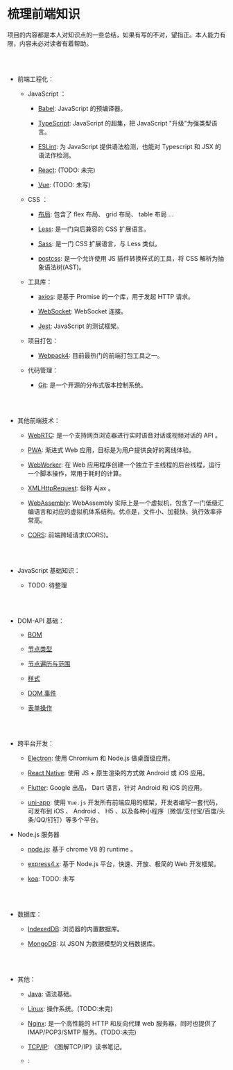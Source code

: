 
# 梳理前端知识

项目的内容都是本人对知识点的一些总结，如果有写的不对，望指正。本人能力有限，内容未必对读者有着帮助。

</br>
</br>

- 前端工程化：

  - JavaScript ：

    - [Babel](../../tree/Babel): JavaScript 的预编译器。

    - [TypeScript](../../tree/TypeScript): JavaScript 的超集，把 JavaScript "升级"为强类型语言。

    - [ESLint](../../tree/ESLint): 为 JavaScript 提供语法检测，也能对 Typescript 和 JSX 的语法作检测。

    - [React](../../tree/React): (TODO: 未完)

    - [Vue](../../tree/Vue): (TODO: 未写)

  - CSS ：

    - [布局](../../tree/CSS_related): 包含了 flex 布局、 grid 布局、 table 布局 ...

    - [Less](../../tree/Less): 是一门向后兼容的 CSS 扩展语言。

    - [Sass](../../tree/Sass): 是一门 CSS 扩展语言，与 Less 类似。

    - [postcss](../../tree/Postcss): 是一个允许使用 JS 插件转换样式的工具，将 CSS 解析为抽象语法树(AST)。

  - 工具库：

    - [axios](../../tree/Axios): 是基于 Promise 的一个库，用于发起 HTTP 请求。

    - [WebSocket](../../tree/WebSocket): WebSocket 连接。

    - [Jest](../../tree/Jest): JavaScript 的测试框架。

  - 项目打包：

    - [Webpack4](../../tree/Webpack4): 目前最热门的前端打包工具之一。
  
  - 代码管理：

    - [Git](../../tree/Git): 是一个开源的分布式版本控制系统。

</br>
</br>

- 其他前端技术：

  - [WebRTC](../../tree/WebRTC): 是一个支持网页浏览器进行实时语音对话或视频对话的 API 。
  
  - [PWA](../../tree/PWA): 渐进式 Web 应用，目标是为用户提供良好的离线体验。

  - [WebWorker](../../tree/WebWorker): 在 Web 应用程序创建一个独立于主线程的后台线程，运行一个脚本操作，常用于耗时的计算。

  - [XMLHttpRequest](../../tree/XMLHttpRequest): 俗称 Ajax 。

  - [WebAssembly](../../tree/WebAssembly): WebAssembly 实际上是一个虚拟机，包含了一门低级汇编语言和对应的虚拟机体系结构。优点是，文件小、加载快、执行效率非常高。

  - [CORS](../../tree/CORS): 前端跨域请求(CORS)。

</br>
</br>

- JavaScript 基础知识：

  - TODO: 待整理

</br>
</br>

- DOM-API 基础：

  - [BOM](../../tree/DOM_API_basics/基础_DOM_API/BOM.md)

  - [节点类型](../../tree/DOM_API_basics/基础_DOM_API/节点类型.md)

  - [节点遍历与范围](../../tree/DOM_API_basics/基础_DOM_API/遍历与范围.md)

  - [样式](../../tree/DOM_API_basics/基础_DOM_API/样式.md)

  - [DOM 事件](../../tree/DOM_API_basics/基础_DOM_API/DOM事件.md)

  - [表单操作](../../tree/DOM_API_basics/基础_DOM_API/操作表单.md)

</br>
</br>

- 跨平台开发：

  - [Electron](../../tree/Electron): 使用 Chromium 和 Node.js 做桌面级应用。

  - [React Native](../../tree/React_Native): 使用 JS + 原生渲染的方式做 Android 或 iOS 应用。

  - [Flutter](../../tree/Flutter): Google 出品， Dart 语言，针对 Android 和 iOS 的应用。

  - [uni-app](../../tree/Uni-app): 使用 `Vue.js` 开发所有前端应用的框架，开发者编写一套代码，可发布到 iOS 、 Android 、 H5 、以及各种小程序（微信/支付宝/百度/头条/QQ/钉钉）等多个平台。

- Node.js 服务器

  - [node.js](../../tree/Node.js): 基于 chrome V8 的 runtime 。

  - [express4.x](../../tree/Express4.x): 基于 Node.js 平台，快速、开放、极简的 Web 开发框架。

  - [koa](../../tree/Koa): TODO: 未写

</br>
</br>

- 数据库：

  - [IndexedDB](../../tree/IndexedDB): 浏览器的内置数据库。

  - [MongoDB](../../tree/MongoDB): 以 JSON 为数据模型的文档数据库。

</br>
</br>

- 其他：

  - [Java](../../tree/Java): 语法基础。

  - [Linux](../../tree/Linux): 操作系统。(TODO:未完)

  - [Nginx](../../tree/Nginx): 是一个高性能的 HTTP 和反向代理 web 服务器，同时也提供了 IMAP/POP3/SMTP 服务。(TODO:未完)

  - [TCP/IP](../../tree/TCP_IP): 《图解TCP/IP》读书笔记。

  - [](../../tree/): 

